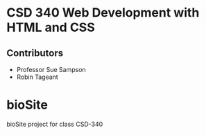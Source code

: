 <h1>CSD 340 Web Development with HTML and CSS</h1>
<h2>Contributors</h2>
<ul>
<li>Professor Sue Sampson</li>
<li>Robin Tageant</li>
</ul>





# bioSite
bioSite project for class CSD-340
